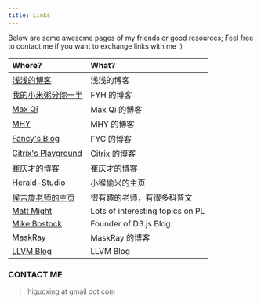 ```yaml
---
title: Links
---
```


Below are some awesome pages of my friends or good resources; Feel free to contact me if you want to exchange links with me :)

| Where?                                                    | What?                                  |
|:--------------------------------------------------------- |:-------------------------------------- |
| [浅浅的博客](https://seujxh.wordpress.com/)               | 浅浅的博客                             |
| [我的小米粥分你一半](https://corvo.myseu.cn/)             | FYH 的博客                             |
| [Max Qi](https://cherishher.github.io/)                   | Max Qi 的博客                          |
| [ MHY ](https://www.96mhy.top)                            | MHY 的博客                             |
| [Fancy's Blog](http://fanyc.myseu.cn/)                    | FYC 的博客                             |
| [Citrix's Playground](https://citrixqian.top)             | Citrix 的博客                          |
| [崔庆才的博客](https://cuiqingcai.com)                    | 崔庆才的博客                           |
| [Herald-Studio](https://myseu.cn/)                        | 小猴偷米的主页                         |
| [侯吉旋老师的主页](http://blog.sciencenet.cn/u/jixuanhou) | 很有趣的老师，有很多科普文             |
| [Matt Might](http://matt.might.net/)                      | Lots of interesting topics on PL       |
| [Mike Bostock](https://bost.ocks.org/mike/)               | Founder of D3.js Blog                  |
| [MaskRay](http://maskray.me/blog/)                        | MaskRay 的博客                         |
| [LLVM Blog](http://blog.llvm.org/)                        | LLVM Blog                              |

### CONTACT ME
> higuoxing at gmail dot com
